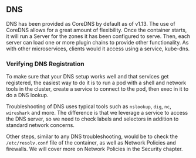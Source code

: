 ## DNS

DNS has been provided as CoreDNS by default as of v1.13. The use of CoreDNS allows for a great amount of flexibility. Once the container starts, it will run a Server for the zones it has been configured to serve. Then, each server can load one or more plugin chains to provide other functionality. As with other microservices, clients would it access using a service, kube-dns.

### Verifying DNS Registration

To make sure that your DNS setup works well and that services get registered, the easiest way to do it is to run a pod with a shell and network tools in the cluster, create a service to connect to the pod, then exec in it to do a DNS lookup.

Troubleshooting of DNS uses typical tools such as `nslookup`, `dig`, `nc`, `wireshark` and more. The difference is that we leverage a service to access the DNS server, so we need to check labels and selectors in addition to standard network concerns.

Other steps, similar to any DNS troubleshooting, would be to check the `/etc/resolv.conf` file of the container, as well as Network Policies and firewalls. We will cover more on Network Policies in the Security chapter.